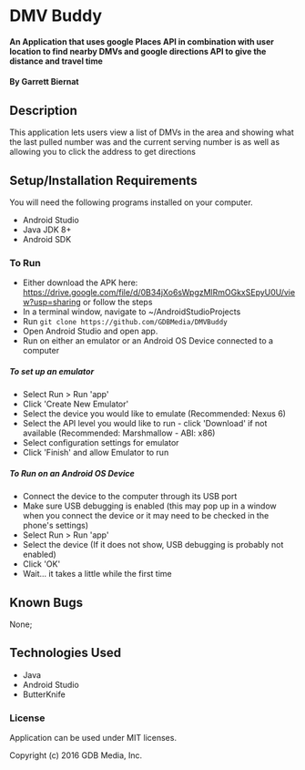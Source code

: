 # DMV Buddy

#### An Application that uses google Places API in combination with user location to find nearby DMVs and google directions API to give the distance and travel time

#### By Garrett Biernat

## Description

This application lets users view a list of DMVs in the area and showing what the last pulled number was and the current serving number is as well as allowing you to click the address to get directions

## Setup/Installation Requirements
You will need the following programs installed on your computer.
* Android Studio
* Java JDK 8+
* Android SDK

### To Run
* Either download the APK here: https://drive.google.com/file/d/0B34jXo6sWpgzMlRmOGkxSEpyU0U/view?usp=sharing or follow the steps
* In a terminal window, navigate to ~/AndroidStudioProjects
* Run `git clone https://github.com/GDBMedia/DMVBuddy`
* Open Android Studio and open app.
* Run on either an emulator or an Android OS Device connected to a computer

##### To set up an emulator
* Select Run > Run 'app'
* Click 'Create New Emulator'
* Select the device you would like to emulate (Recommended: Nexus 6)
* Select the API level you would like to run - click 'Download' if not available (Recommended: Marshmallow - ABI: x86)
* Select configuration settings for emulator
* Click 'Finish' and allow Emulator to run

##### To Run on an Android OS Device
* Connect the device to the computer through its USB port
* Make sure USB debugging is enabled (this may pop up in a window when you connect the device or it may need to be checked in the phone's settings)
* Select Run > Run 'app'
* Select the device (If it does not show, USB debugging is probably not enabled)
* Click 'OK'
* Wait... it takes a little while the first time

## Known Bugs

None;

## Technologies Used

* Java
* Android Studio
* ButterKnife

### License

Application can be used under MIT licenses.

Copyright (c) 2016 GDB Media, Inc.
